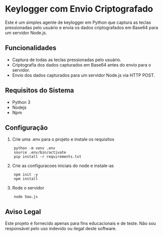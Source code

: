 # Keylogger com Envio Criptografado

Este é um simples agente de keylogger em Python que captura as teclas pressionadas pelo usuário e envia os dados criptografados em Base64 para um servidor Node.js. 

## Funcionalidades

- Captura de todas as teclas pressionadas pelo usuário.
- Criptografia dos dados capturados em Base64 antes do envio para o servidor.
- Envio dos dados capturados para um servidor Node.js via HTTP POST.

## Requisitos do Sistema

- Python 3
- Nodejs
- Npm 

## Configuração

1. Crie uma .env para o projeto e instale os requisitos
``` 
    python -m venv .env
    source .env/bin/activate
    pip install -r requirements.txt
```
2. Crie as configuracoes iniciais do node e instale-as
``` 
    npm init -y
    npm install
```
3. Rode o servidor
```
    node Sow.js
```



## Aviso Legal

Este projeto é fornecido apenas para fins educacionais e de teste. Não sou responsável pelo uso indevido ou ilegal deste software.
